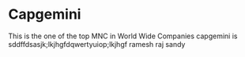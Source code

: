 # Capgemini
This is the one of the top MNC in World Wide Companies
capgemini is sddffdsasjk;lkjhgfdqwertyuiop;lkjhgf
ramesh raj sandy
